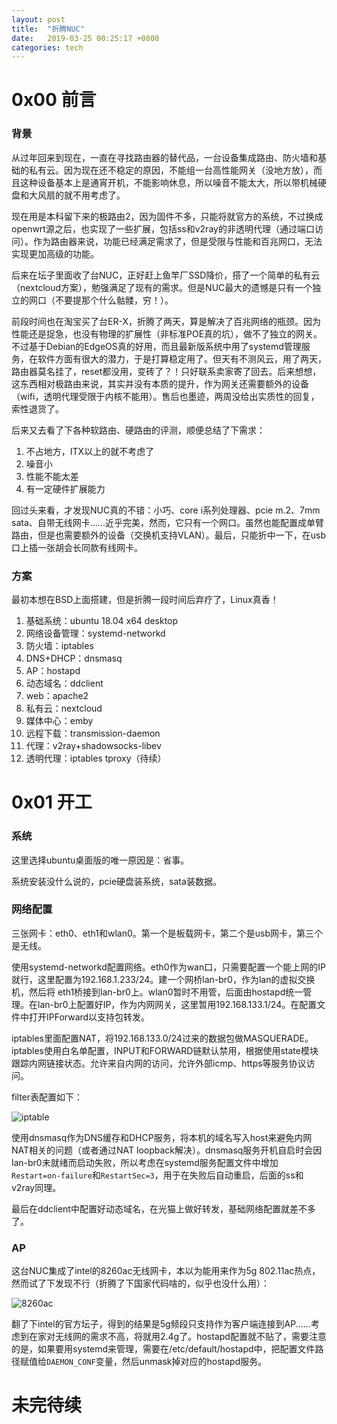 ```yaml
---
layout: post
title:  "折腾NUC"
date:   2019-03-25 00:25:17 +0800
categories: tech
---
```


# 0x00 前言

### 背景

从过年回来到现在，一直在寻找路由器的替代品，一台设备集成路由、防火墙和基础的私有云。因为现在还不稳定的原因，不能组一台高性能网关（没地方放），而且这种设备基本上是通宵开机，不能影响休息，所以噪音不能太大，所以带机械硬盘和大风扇的就不用考虑了。

现在用是本科留下来的极路由2，因为固件不多，只能将就官方的系统，不过换成openwrt源之后，也实现了一些扩展，包括ss和v2ray的非透明代理（通过端口访问）。作为路由器来说，功能已经满足需求了，但是受限与性能和百兆网口，无法实现更加高级的功能。

后来在坛子里面收了台NUC，正好赶上鱼竿厂SSD降价，搭了一个简单的私有云（nextcloud方案），勉强满足了现有的需求。但是NUC最大的遗憾是只有一个独立的网口（不要提那个什么骷髅，穷！）。

前段时间也在淘宝买了台ER-X，折腾了两天，算是解决了百兆网络的瓶颈。因为性能还是捉急，也没有物理的扩展性（非标准POE真的坑），做不了独立的网关。不过基于Debian的EdgeOS真的好用，而且最新版系统中用了systemd管理服务，在软件方面有很大的潜力，于是打算稳定用了。但天有不测风云，用了两天，路由器莫名挂了，reset都没用，变砖了？！只好联系卖家寄了回去。后来想想，这东西相对极路由来说，其实并没有本质的提升，作为网关还需要额外的设备（wifi，透明代理受限于内核不能用）。售后也墨迹，两周没给出实质性的回复，索性退货了。

后来又去看了下各种软路由、硬路由的评测，顺便总结了下需求：

1. 不占地方，ITX以上的就不考虑了
1. 噪音小
1. 性能不能太差
1. 有一定硬件扩展能力

回过头来看，才发现NUC真的不错：小巧、core i系列处理器、pcie m.2、7mm sata、自带无线网卡......近乎完美，然而，它只有一个网口。虽然也能配置成单臂路由，但是也需要额外的设备（交换机支持VLAN）。最后，只能折中一下，在usb口上插一张胡会长同款有线网卡。


### 方案

最初本想在BSD上面搭建，但是折腾一段时间后弃疗了，Linux真香！

1. 基础系统：ubuntu 18.04 x64 desktop
1. 网络设备管理：systemd-networkd
1. 防火墙：iptables
1. DNS+DHCP：dnsmasq
1. AP：hostapd
1. 动态域名：ddclient
1. web：apache2
1. 私有云：nextcloud
1. 媒体中心：emby
1. 远程下载：transmission-daemon
1. 代理：v2ray+shadowsocks-libev
1. 透明代理：iptables tproxy（待续）

# 0x01 开工

### 系统

这里选择ubuntu桌面版的唯一原因是：省事。

系统安装没什么说的，pcie硬盘装系统，sata装数据。

### 网络配置

三张网卡：eth0、eth1和wlan0。第一个是板载网卡，第二个是usb网卡，第三个是无线。

使用systemd-networkd配置网络。eth0作为wan口，只需要配置一个能上网的IP就行，这里配置为192.168.1.233/24。建一个网桥lan-br0，作为lan的虚拟交换机，然后将 eth1桥接到lan-br0上。wlan0暂时不用管，后面由hostapd统一管理。在lan-br0上配置好IP，作为内网网关，这里暂用192.168.133.1/24。在配置文件中打开IPForward以支持包转发。

iptables里面配置NAT，将192.168.133.0/24过来的数据包做MASQUERADE。iptables使用白名单配置，INPUT和FORWARD链默认禁用，根据使用state模块跟踪内网链接状态。允许来自内网的访问，允许外部icmp、https等服务协议访问。

filter表配置如下：


![iptable](https://s2.ax1x.com/2019/03/25/ANpzLT.png)

使用dnsmasq作为DNS缓存和DHCP服务，将本机的域名写入host来避免内网NAT相关的问题（或者通过NAT loopback解决）。dnsmasq服务开机自启时会因lan-br0未就绪而启动失败，所以考虑在systemd服务配置文件中增加`Restart=on-failure`和`RestartSec=3`，用于在失败后自动重启，后面的ss和v2ray同理。

最后在ddclient中配置好动态域名，在光猫上做好转发，基础网络配置就差不多了。

### AP

这台NUC集成了intel的8260ac无线网卡，本以为能用来作为5g 802.11ac热点，然而试了下发现不行（折腾了下国家代码啥的，似乎也没什么用）：

![8260ac](https://s2.ax1x.com/2019/03/26/ANVKJS.png)

翻了下intel的官方坛子，得到的结果是5g频段只支持作为客户端连接到AP......考虑到在家对无线网的需求不高，将就用2.4g了。hostapd配置就不贴了，需要注意的是，如果要用systemd来管理，需要在/etc/default/hostapd中，把配置文件路径赋值给`DAEMON_CONF`变量，然后unmask掉对应的hostapd服务。


# 未完待续



